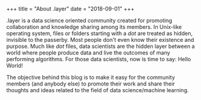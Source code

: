 +++
title = "About .layer"
date = "2018-09-01"
+++

.layer is a data science oriented community created for promoting collaboration and knowledge sharing among its members. In Unix-like operating system, files or folders starting with a *dot* are treated as hidden, invisible to the passerby. Most people don't even know their existence and purpose. Much like *dot* files, data scientists are the hidden layer between a world where people produce data and live the outcomes of many performing algorithms. For those data scientists, now is time to say: Hello World!

The objective behind this blog is to make it easy for the community members (and anybody else) to promote their work and share their thoughts and ideas related to the field of data science/machine learning.
